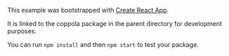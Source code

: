 This example was bootstrapped with [Create React App](https://github.com/facebook/create-react-app).

It is linked to the coppola package in the parent directory for development purposes.

You can run `npm install` and then `npm start` to test your package.
